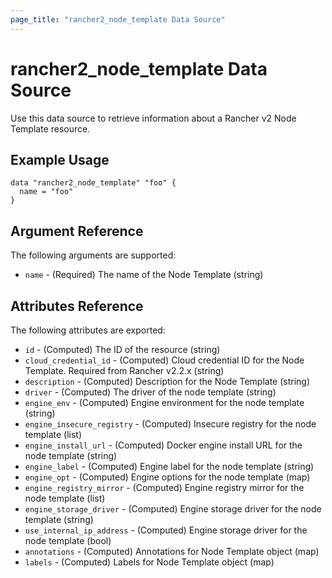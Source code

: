 ```yaml
---
page_title: "rancher2_node_template Data Source"
---
```


# rancher2\_node\_template Data Source

Use this data source to retrieve information about a Rancher v2 Node Template resource.

## Example Usage

```hcl
data "rancher2_node_template" "foo" {
  name = "foo"
}
```

## Argument Reference

The following arguments are supported:

* `name` - (Required) The name of the Node Template (string)

## Attributes Reference

The following attributes are exported:

* `id` - (Computed) The ID of the resource (string)
* `cloud_credential_id` - (Computed) Cloud credential ID for the Node Template. Required from Rancher v2.2.x (string)
* `description` - (Computed) Description for the Node Template (string)
* `driver` - (Computed) The driver of the node template (string)
* `engine_env` - (Computed) Engine environment for the node template (string)
* `engine_insecure_registry` - (Computed) Insecure registry for the node template (list)
* `engine_install_url` - (Computed) Docker engine install URL for the node template (string)
* `engine_label` - (Computed) Engine label for the node template (string)
* `engine_opt` - (Computed) Engine options for the node template (map)
* `engine_registry_mirror` - (Computed) Engine registry mirror for the node template (list)
* `engine_storage_driver` - (Computed) Engine storage driver for the node template (string)
* `use_internal_ip_address` - (Computed) Engine storage driver for the node template (bool)
* `annotations` - (Computed) Annotations for Node Template object (map)
* `labels` - (Computed) Labels for Node Template object (map)

